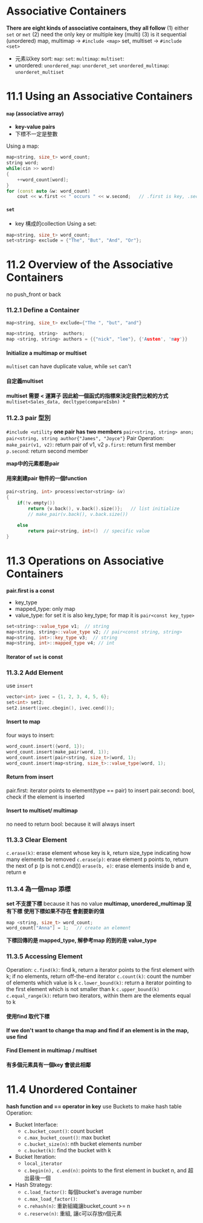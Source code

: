 # Associative Containers
**There are eight kinds of associative containers, they all follow**
(1) either `set` or `met`
(2) need the only key or multiple key (multi)
(3) is it sequential (unordered)
map, multimap -> `#include <map>`
set, multiset -> `#include <set>`

- 元素以key sort:
    `map`: 
    `set`:
    `multimap`:
    `multiset`:
- unordered:
    `unordered_map`:
    `unorderet_set`
    `unordered_multimap`:
    `unorderet_multiset`

# 11.1 Using an Associative Containers
#### `map` (associative array)
- **key-value pairs**
- 下標不一定是整數

Using a map:
```cpp
map<string, size_t> word_count;
string word;
while(cin >> word)
{
    ++word_count[word];
}
for (const auto &w: word_count)
    cout << w.first << " occurs " << w.second;   // .first is key, .second is value
```



#### `set`
- key 構成的collection
Using a set:
```cpp
map<string, size_t> word_count;
set<string> exclude = {"The", "But", "And", "Or"};
```
# 11.2 	Overview of the Associative Containers
no push_front or back
### 11.2.1 Define a Container
```cpp
map<string, size_t> exclude={"The ", "but", "and"}
```
```cpp
map<string, string>  authors;
map <string, string> authors = {{"nick", "lee"}, {'Austen', 'may'}}


```
#### Initialize a multimap or multiset
  `multiset` can have duplicate value, while `set` can't

#### 自定義multiset
**multiset 需要 < 運算子 因此給一個函式的指標來決定我們比較的方式**
`multiset<Sales_data, decltype(compareIsbn) *`
### 11.2.3 pair 型別
`#include <utility`
**one pair has two members**
`pair<string, string> anon;`
`pair<string, string author{"James", "Joyce"}`
Pair Operation:
`make_pair(v1, v2)`: return pair of v1, v2
`p.first`: return first member
`p.second`: return second member

**map中的元素都是pair**

#### 用來創建pair 物件的一個function
```cpp
pair<string, int> process(vector<string> &v)
{
    if(!v.empty())
        return {v.back(), v.back().size()};   // list initialize
        // make_pair(v.back(), v.back.size())
        
    else
        return pair<string, int>()  // specific value
}
```
# 11.3 Operations on Associative Containers
**pair.first is a const**
- key_type
- mapped_type: only map
- value_type: for set it is also key_type; for map it is `pair<const key_type>`
```cpp
set<string>::value_type v1;  // string
map<string, string>::value_type v2; // pair<const string, string>
map<string, int>::key_type v3;  // string
map<string, int>::mapped_type v4; // int
```

#### Iterator of `set` is const
### 11.3.2 Add Element
use `insert`
```cpp
vector<int> ivec = {1, 2, 3, 4, 5, 6};
set<int> set2;
set2.insert(ivec.cbegin(), ivec.cend());

```
#### Insert to map
four ways to insert:
```cpp
word_count.insert({word, 1});
word_count.insert(make_pair(word, 1));
word_count.insert(pair<string, size_t>(word, 1);
word_count.insert(map<string, size_t>::value_type(word, 1);
```
#### Return from insert
pair.first: iterator points to element(type == pair) to insert
pair.second: bool, check if the element is inserted
#### Insert to multiset/ multimap
no need to return bool: because it will always insert
### 11.3.3 Clear Element
`c.erase(k)`: erase element whose key is k, return size_type indicating how many elements be removed
`c.erase(p)`: erase element p points to, return the next of p (p is not c.end())
`erase(b, e)`: erase elements inside b and e, return e
### 11.3.4 為一個map 添標
**set 不支援下標** because it has no value
**multimap, unordered_multimap 沒有下標**
**使用下標如果不存在 會創要新的值**
```cpp
map <string, size_t> word_count;
word_count["Anna"] = 1;   // create an element
```
**下標回傳的是 mapped_type, 解參考map 的到的是 value_type**
### 11.3.5 Accessing Element
Operation:
`c.find(k)`: find k, return a iterator points to the first element with k; if no elements, return off-the-end iterator
`c.count(k)`: count the number of elements which value is k
`c.lower_bound(k)`: return a iterator pointing to the first element which is not smaller than k
`c.upper_bound(k)`
`c.equal_range(k)`: return two iterators, within them are the elements equal to k
#### 使用find 取代下標
**If we don't want to change tha map and find if an element is in the map, use find**
#### Find Element in multimap / multiset
**有多個元素具有一個key 會彼此相鄰**
# 11.4 Unordered Container
**hash function and == operator in key**
use Buckets to make hash table
Operation:
- Bucket Interface:
    - `c.bucket_count()`: count bucket
    - `c.max_bucket_count()`: max bucket
    - `c.bucket_size(n)`: nth bucket elements number
    - `c.bucket(k)`: find the bucket with k
- Bucket Iteration:
    - `local_iterator`
    - `c.begin(n), c.end(n)`: points to the first element in bucket n, and 超出最後一個
- Hash Strategy:
    - `c.load_factor()`: 每個bucket's average number 
    - `c.max_load_factor()`: 
    - `c.rehash(n)`: 重新組織讓bucket_count >= n
    - `c.reserve(n)`: 重組, 讓c可以存放n個元素



